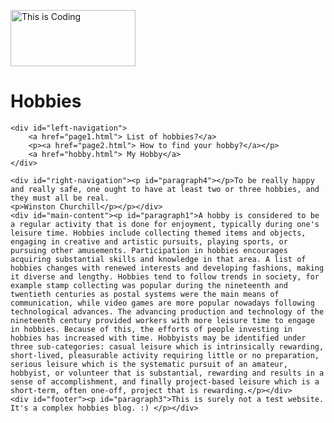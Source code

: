 <!DOCTYPE html>
<html>

<head>
    <link href="layout.css" type="text/css" rel="stylesheet"/>
</head>

<body>
    <div id="container">
<!-- contains all other elements for my design -->
    <div id="header">
        <div id="logo"><p id="paragraph2">
            <a href="https://code.org/learn"> <img src="img1.webp" alt="This is Coding" width="200px" height="90px"></a></div>
       <div id="title"><h1>Hobbies</h1></div>
    </div>

    <div id="left-navigation">
        <a href="page1.html"> List of hobbies?</a>
        <p><a href="page2.html"> How to find your hobby?</a></p>
        <a href="hobby.html"> My Hobby</a>
    </div>

    <div id="right-navigation"><p id="paragraph4"></p>To be really happy and really safe, one ought to have at least two or three hobbies, and they must all be real.
    <p>Winston Churchill</p></p></div>
    <div id="main-content"><p id="paragraph1">A hobby is considered to be a regular activity that is done for enjoyment, typically during one's leisure time. Hobbies include collecting themed items and objects, engaging in creative and artistic pursuits, playing sports, or pursuing other amusements. Participation in hobbies encourages acquiring substantial skills and knowledge in that area. A list of hobbies changes with renewed interests and developing fashions, making it diverse and lengthy. Hobbies tend to follow trends in society, for example stamp collecting was popular during the nineteenth and twentieth centuries as postal systems were the main means of communication, while video games are more popular nowadays following technological advances. The advancing production and technology of the nineteenth century provided workers with more leisure time to engage in hobbies. Because of this, the efforts of people investing in hobbies has increased with time. Hobbyists may be identified under three sub-categories: casual leisure which is intrinsically rewarding, short-lived, pleasurable activity requiring little or no preparation, serious leisure which is the systematic pursuit of an amateur, hobbyist, or volunteer that is substantial, rewarding and results in a sense of accomplishment, and finally project-based leisure which is a short-term, often one-off, project that is rewarding.</p></div>
    <div id="footer"><p id="paragraph3">This is surely not a test website. It's a complex hobbies blog. :) </p></div> 
    
</body>

</html>
